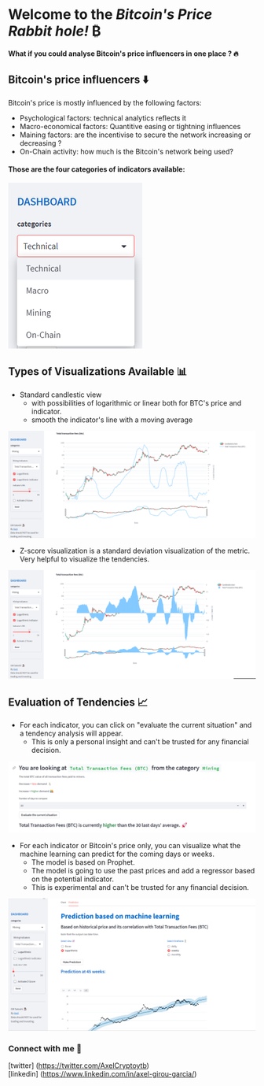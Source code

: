 # Welcome to the *Bitcoin's Price Rabbit hole!* ₿

#### What if you could analyse Bitcoin's price influencers in one place ? 🔥

## Bitcoin's price influencers ⬇️
Bitcoin's price is mostly influenced by the following factors:   
- Psychological factors: technical analytics reflects it
- Macro-economical factors: Quantitive easing or tightning influences   
- Maining factors: are the incentivise to secure the network increasing or decreasing ?   
- On-Chain activity: how much is the Bitcoin's network being used?      


#### Those are the four categories of indicators available: 
<kbd> <img src="images/categories.png" /> </kbd>



## Types of Visualizations Available 📊

- Standard candlestic view   
    - with possibilities of logarithmic or linear both for BTC's price and indicator.
    - smooth the indicator's line with a moving average 
 
<kbd> <img src="images/ma.png" /> </kbd>


- Z-score visualization is a standard deviation visualization of the metric. Very helpful to visualize the tendencies.   

<kbd> <img src="images/zscore.png" /> </kbd>


## Evaluation of Tendencies 📈

- For each indicator, you can click on "evaluate the current situation" and a tendency analysis will appear.   
    - This is only a personal insight and can't be trusted for any financial decision.   

<kbd> <img src="images/ev.png" /> </kbd>


- For each indicator or Bitcoin's price only, you can visualize what the machine learning can predict for the coming days or weeks.  
    - The model is based on Prophet.
    - The model is going to use the past prices and add a regressor based on the potential indicator.  
    - This is experimental and can't be trusted for any financial decision.  

<kbd> <img src="images/prophet.png" /> </kbd>


### Connect with me 🫡  
[twitter] (https://twitter.com/AxelCryptoytb)   
[linkedin] (https://www.linkedin.com/in/axel-girou-garcia/)
